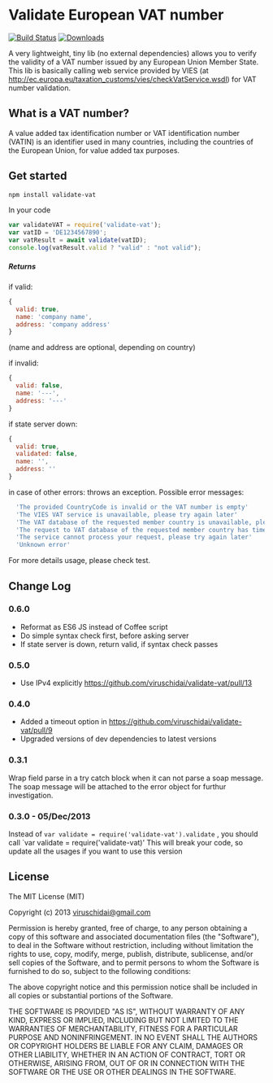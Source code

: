 # Validate European VAT number

[![Build Status](https://travis-ci.org/viruschidai/validate-vat.svg?branch=master)](https://travis-ci.org/viruschidai/validate-vat)
[![Downloads](https://img.shields.io/npm/dm/validate-vat.svg)](https://www.npmjs.com/package/validate-vat)

A very lightweight, tiny lib (no external dependencies) allows you to verify the validity of a VAT number issued by any European Union Member State. This lib is basically calling web service provided by VIES (at http://ec.europa.eu/taxation_customs/vies/checkVatService.wsdl) for VAT number validation. 

## What is a VAT number?
A value added tax identification number or VAT identification number (VATIN) is an identifier used in many countries, including the countries of the European Union, for value added tax purposes.

## Get started
```bash
npm install validate-vat
```
In your code
```javascript
var validateVAT = require('validate-vat');
var vatID = 'DE1234567890';
var vatResult = await validate(vatID);
console.log(vatResult.valid ? "valid" : "not valid");
```

##### Returns
if valid:
```javascript
{
  valid: true,
  name: 'company name',
  address: 'company address'
}
```
(name and address are optional, depending on country)

if invalid:
```javascript
{
  valid: false,
  name: '---',
  address: '---'
}
```

if state server down:
```javascript
{
  valid: true,
  validated: false,
  name: '',
  address: ''
}
```

in case of other errors: throws an exception. Possible error messages:
```javascript
  'The provided CountryCode is invalid or the VAT number is empty'
  'The VIES VAT service is unavailable, please try again later'
  'The VAT database of the requested member country is unavailable, please try again later'
  'The request to VAT database of the requested member country has timed out, please try again later'
  'The service cannot process your request, please try again later'
  'Unknown error'
```
For more details usage, please check test.

## Change Log
### 0.6.0
- Reformat as ES6 JS instead of Coffee script
- Do simple syntax check first, before asking server
- If state server is down, return valid, if syntax check passes

### 0.5.0
- Use IPv4 explicitly https://github.com/viruschidai/validate-vat/pull/13

### 0.4.0
- Added a timeout option in https://github.com/viruschidai/validate-vat/pull/9
- Upgraded versions of dev dependencies to latest versions

### 0.3.1
Wrap field parse in a try catch block when it can not parse a soap message. The soap message will be attached to the error object for furthur investigation.

### 0.3.0 - 05/Dec/2013
Instead of
`var validate = require('validate-vat').validate`
, you should call
`var validate = require('validate-vat)'
This will break your code, so update all the usages if you want to use this version

## License
The MIT License (MIT)

Copyright (c) 2013 viruschidai@gmail.com

Permission is hereby granted, free of charge, to any person obtaining a copy
of this software and associated documentation files (the "Software"), to deal
in the Software without restriction, including without limitation the rights
to use, copy, modify, merge, publish, distribute, sublicense, and/or sell
copies of the Software, and to permit persons to whom the Software is
furnished to do so, subject to the following conditions:

The above copyright notice and this permission notice shall be included in
all copies or substantial portions of the Software.

THE SOFTWARE IS PROVIDED "AS IS", WITHOUT WARRANTY OF ANY KIND, EXPRESS OR
IMPLIED, INCLUDING BUT NOT LIMITED TO THE WARRANTIES OF MERCHANTABILITY,
FITNESS FOR A PARTICULAR PURPOSE AND NONINFRINGEMENT. IN NO EVENT SHALL THE
AUTHORS OR COPYRIGHT HOLDERS BE LIABLE FOR ANY CLAIM, DAMAGES OR OTHER
LIABILITY, WHETHER IN AN ACTION OF CONTRACT, TORT OR OTHERWISE, ARISING FROM,
OUT OF OR IN CONNECTION WITH THE SOFTWARE OR THE USE OR OTHER DEALINGS IN
THE SOFTWARE.
